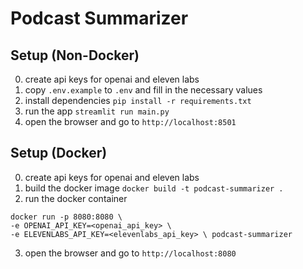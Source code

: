# Podcast Summarizer

## Setup (Non-Docker)
0. create api keys for openai and eleven labs
1. copy `.env.example` to `.env` and fill in the necessary values
2. install dependencies `pip install -r requirements.txt`
3. run the app `streamlit run main.py`
4. open the browser and go to `http://localhost:8501`

## Setup (Docker)
0. create api keys for openai and eleven labs
1. build the docker image `docker build -t podcast-summarizer .`
2. run the docker container 

```
docker run -p 8080:8080 \
-e OPENAI_API_KEY=<openai_api_key> \
-e ELEVENLABS_API_KEY=<elevenlabs_api_key> \ podcast-summarizer
``````

3. open the browser and go to `http://localhost:8080`